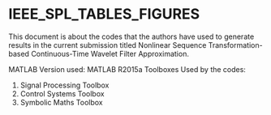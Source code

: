 # IEEE_SPL_TABLES_FIGURES
This document is about the codes that the authors have used to generate results in the current submission titled Nonlinear Sequence Transformation-based Continuous-Time Wavelet Filter Approximation.

MATLAB Version used: MATLAB R2015a
Toolboxes Used by the codes: 
1) Signal Processing Toolbox 
2) Control Systems Toolbox 
3) Symbolic Maths Toolbox
